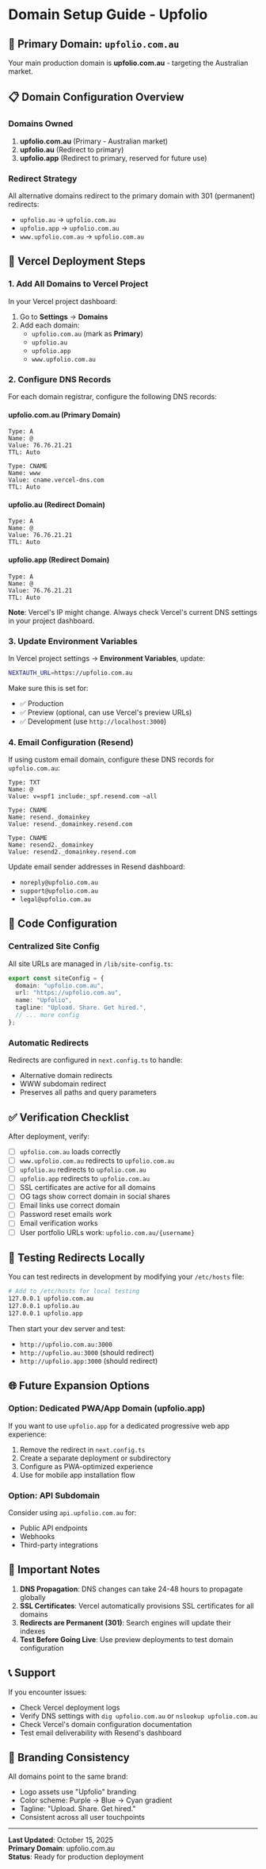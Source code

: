 # Domain Setup Guide - Upfolio

## 🎯 Primary Domain: `upfolio.com.au`

Your main production domain is **upfolio.com.au** - targeting the Australian market.

## 📋 Domain Configuration Overview

### Domains Owned

1. **upfolio.com.au** (Primary - Australian market)
2. **upfolio.au** (Redirect to primary)
3. **upfolio.app** (Redirect to primary, reserved for future use)

### Redirect Strategy

All alternative domains redirect to the primary domain with 301 (permanent) redirects:

- `upfolio.au` → `upfolio.com.au`
- `upfolio.app` → `upfolio.com.au`
- `www.upfolio.com.au` → `upfolio.com.au`

## 🚀 Vercel Deployment Steps

### 1. Add All Domains to Vercel Project

In your Vercel project dashboard:

1. Go to **Settings** → **Domains**
2. Add each domain:
   - `upfolio.com.au` (mark as **Primary**)
   - `upfolio.au`
   - `upfolio.app`
   - `www.upfolio.com.au`

### 2. Configure DNS Records

For each domain registrar, configure the following DNS records:

#### upfolio.com.au (Primary Domain)

```
Type: A
Name: @
Value: 76.76.21.21
TTL: Auto

Type: CNAME
Name: www
Value: cname.vercel-dns.com
TTL: Auto
```

#### upfolio.au (Redirect Domain)

```
Type: A
Name: @
Value: 76.76.21.21
TTL: Auto
```

#### upfolio.app (Redirect Domain)

```
Type: A
Name: @
Value: 76.76.21.21
TTL: Auto
```

**Note**: Vercel's IP might change. Always check Vercel's current DNS settings in your project dashboard.

### 3. Update Environment Variables

In Vercel project settings → **Environment Variables**, update:

```bash
NEXTAUTH_URL=https://upfolio.com.au
```

Make sure this is set for:

- ✅ Production
- ✅ Preview (optional, can use Vercel's preview URLs)
- ✅ Development (use `http://localhost:3000`)

### 4. Email Configuration (Resend)

If using custom email domain, configure these DNS records for `upfolio.com.au`:

```
Type: TXT
Name: @
Value: v=spf1 include:_spf.resend.com ~all

Type: CNAME
Name: resend._domainkey
Value: resend._domainkey.resend.com

Type: CNAME
Name: resend2._domainkey
Value: resend2._domainkey.resend.com
```

Update email sender addresses in Resend dashboard:

- `noreply@upfolio.com.au`
- `support@upfolio.com.au`
- `legal@upfolio.com.au`

## 📝 Code Configuration

### Centralized Site Config

All site URLs are managed in `/lib/site-config.ts`:

```typescript
export const siteConfig = {
  domain: "upfolio.com.au",
  url: "https://upfolio.com.au",
  name: "Upfolio",
  tagline: "Upload. Share. Get hired.",
  // ... more config
};
```

### Automatic Redirects

Redirects are configured in `next.config.ts` to handle:

- Alternative domain redirects
- WWW subdomain redirect
- Preserves all paths and query parameters

## ✅ Verification Checklist

After deployment, verify:

- [ ] `upfolio.com.au` loads correctly
- [ ] `www.upfolio.com.au` redirects to `upfolio.com.au`
- [ ] `upfolio.au` redirects to `upfolio.com.au`
- [ ] `upfolio.app` redirects to `upfolio.com.au`
- [ ] SSL certificates are active for all domains
- [ ] OG tags show correct domain in social shares
- [ ] Email links use correct domain
- [ ] Password reset emails work
- [ ] Email verification works
- [ ] User portfolio URLs work: `upfolio.com.au/{username}`

## 🔧 Testing Redirects Locally

You can test redirects in development by modifying your `/etc/hosts` file:

```bash
# Add to /etc/hosts for local testing
127.0.0.1 upfolio.com.au
127.0.0.1 upfolio.au
127.0.0.1 upfolio.app
```

Then start your dev server and test:

- `http://upfolio.com.au:3000`
- `http://upfolio.au:3000` (should redirect)
- `http://upfolio.app:3000` (should redirect)

## 🌐 Future Expansion Options

### Option: Dedicated PWA/App Domain (upfolio.app)

If you want to use `upfolio.app` for a dedicated progressive web app experience:

1. Remove the redirect in `next.config.ts`
2. Create a separate deployment or subdirectory
3. Configure as PWA-optimized experience
4. Use for mobile app installation flow

### Option: API Subdomain

Consider using `api.upfolio.com.au` for:

- Public API endpoints
- Webhooks
- Third-party integrations

## 🚨 Important Notes

1. **DNS Propagation**: DNS changes can take 24-48 hours to propagate globally
2. **SSL Certificates**: Vercel automatically provisions SSL certificates for all domains
3. **Redirects are Permanent (301)**: Search engines will update their indexes
4. **Test Before Going Live**: Use preview deployments to test domain configuration

## 📞 Support

If you encounter issues:

- Check Vercel deployment logs
- Verify DNS settings with `dig upfolio.com.au` or `nslookup upfolio.com.au`
- Check Vercel's domain configuration documentation
- Test email deliverability with Resend's dashboard

## 🎨 Branding Consistency

All domains point to the same brand:

- Logo assets use "Upfolio" branding
- Color scheme: Purple → Blue → Cyan gradient
- Tagline: "Upload. Share. Get hired."
- Consistent across all user touchpoints

---

**Last Updated**: October 15, 2025  
**Primary Domain**: upfolio.com.au  
**Status**: Ready for production deployment
